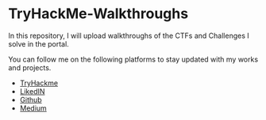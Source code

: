 # TryHackMe-Walkthroughs
In this repository, I will upload walkthroughs of the CTFs and Challenges I solve in the portal.

You can follow me on the following platforms to stay updated with my works and projects.

* [TryHackme](https://tryhackme.com/p/pegasus01)
* [LikedIN](https://www.linkedin.com/in/rudranil01/)
* [Github](https://github.com/Pegasus-01)
* [Medium](https://medium.com/@rudranilmaity01)
